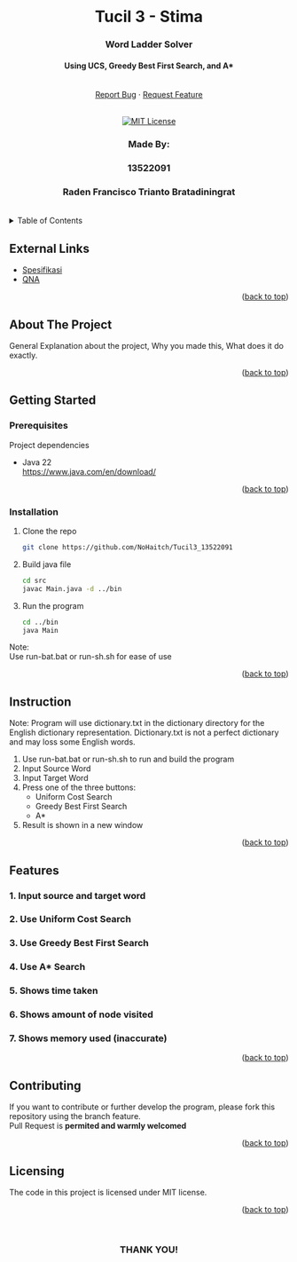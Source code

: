 <!-- Back to Top Link-->
<a name="readme-top"></a>


<br />
<div align="center">
  <h1 align="center">Tucil 3 - Stima</h1>

  <p align="center">
    <h3> Word Ladder Solver</h3>
    <h4> Using UCS, Greedy Best First Search, and A*</h4>
    <br/>
    <a href="https://github.com/NoHaitch/Tucil3_13522091/issues">Report Bug</a>
    ·
    <a href="https://github.com/NoHaitch/Tucil3_13522091/issues">Request Feature</a>
<br>
<br>

[![MIT License][license-shield]][license-url]

  </p>
</div>

<!-- CONTRIBUTOR -->
<div align="center" id="contributor">
  <strong>
    <h3>Made By:</h3>
    <h3>13522091</h3>
    <h3>Raden Francisco Trianto Bratadiningrat</h3>
  </strong>
  <br>
</div>



<!-- TABLE OF CONTENTS -->
<details>
  <summary>Table of Contents</summary>
  <ol>
    <li>
      <a href="#about-the-project">About The Project</a>
    </li>
    <li>
      <a href="#getting-started">Getting Started</a>
      <ul>
        <li><a href="#prerequisites">Prerequisites</a></li>
        <li><a href="#installation">Installation</a></li>
        <li><a href="#instruction">Instruction</a></li>
        <li>
        <details>
          <summary><a href="#features">Features</a></summary>
          <ol>
            <li><a href="#1-feature-x">Features - 1</a></li>
            <li><a href="#2-feature-y">Features - 2</a></li>
            <li><a href="#3-feature-z">Features - 3</a></li>
          <ol>
        </details>
        </li>
      </ul>
    </li>
    <li><a href="#contributing">Contributing</a></li>
    <li><a href="#license">License</a></li>
  </ol>
</details>

## External Links

- [Spesifikasi](https://bit.ly/spektucil3stima24)
- [QNA](https://bit.ly/qnastima24)

<p align="right">(<a href="#readme-top">back to top</a>)</p>

<!-- ABOUT THE PROJECT -->
## About The Project

General Explanation about the project, Why you made this, What does it do exactly.  

<!-- OPTIONAL LINK OR REFERENCE -->
<!-- <p align="center">
You can explore more on this link ... 
<br>
<a href="https://example.com"> <Strong>THIS LINK</Strong>
</a>
</p> -->

<p align="right">(<a href="#readme-top">back to top</a>)</p>


<!-- GETTING STARTED -->
## Getting Started

### Prerequisites

Project dependencies  

* Java 22  
  https://www.java.com/en/download/

<p align="right">(<a href="#readme-top">back to top</a>)</p>

### Installation

1. Clone the repo
   ```sh
   git clone https://github.com/NoHaitch/Tucil3_13522091
   ```
2. Build java file
   ```sh
   cd src
   javac Main.java -d ../bin
   ```
3. Run the program
   ```sh
   cd ../bin
   java Main
   ```

Note:  
Use run-bat.bat or run-sh.sh for ease of use


<p align="right">(<a href="#readme-top">back to top</a>)</p>

<!-- INSTURCTION -->
## Instruction
Note: Program will use dictionary.txt in the dictionary directory for the English dictionary representation. Dictionary.txt is not a perfect dictionary and may loss some English words.

1. Use run-bat.bat or run-sh.sh to run and build the program
2. Input Source Word
3. Input Target Word
4. Press one of the three buttons:
   - Uniform Cost Search
   - Greedy Best First Search
   - A*
5. Result is shown in a new window 


<p align="right">(<a href="#readme-top">back to top</a>)</p>

<!-- FEATURES -->
## Features

### 1. Input source and target word
### 2. Use Uniform Cost Search
### 3. Use Greedy Best First Search
### 4. Use A* Search
### 5. Shows time taken
### 6. Shows amount of node visited
### 7. Shows memory used (inaccurate)

<p align="right">(<a href="#readme-top">back to top</a>)</p>


<!-- CONTRIBUTING -->
## Contributing

If you want to contribute or further develop the program, please fork this repository using the branch feature.  
Pull Request is **permited and warmly welcomed**

<p align="right">(<a href="#readme-top">back to top</a>)</p>



<!-- LICENSE -->
## Licensing

The code in this project is licensed under MIT license.


<p align="right">(<a href="#readme-top">back to top</a>)</p>

<br>
<h3 align="center"> THANK YOU! </h3>

<!-- MARKDOWN LINKS & IMAGES -->
[issues-url]: https://github.com/NoHaitch/Tucil3_13522091/issues
[license-shield]: https://img.shields.io/badge/License-MIT-yellow
[license-url]: https://github.com/NoHaitch/Tucil3_13522091/blob/main/LICENSE
